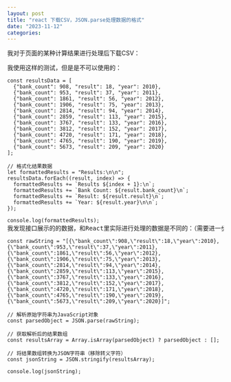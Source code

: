 ```yaml
---
layout: post
title: "react 下载CSV，JSON.parse处理数据的格式"
date: "2023-11-12"
categories: 
---
```

<p>我对于页面的某种计算结果进行处理后下载CSV：</p>

<p>我使用这样的测试，但是是不可以使用的：</p>

<pre>
<code>const resultsData = [
  {&quot;bank_count&quot;: 908, &quot;result&quot;: 18, &quot;year&quot;: 2010},
  {&quot;bank_count&quot;: 953, &quot;result&quot;: 37, &quot;year&quot;: 2011},
  {&quot;bank_count&quot;: 1861, &quot;result&quot;: 56, &quot;year&quot;: 2012},
  {&quot;bank_count&quot;: 1906, &quot;result&quot;: 75, &quot;year&quot;: 2013},
  {&quot;bank_count&quot;: 2814, &quot;result&quot;: 94, &quot;year&quot;: 2014},
  {&quot;bank_count&quot;: 2859, &quot;result&quot;: 113, &quot;year&quot;: 2015},
  {&quot;bank_count&quot;: 3767, &quot;result&quot;: 133, &quot;year&quot;: 2016},
  {&quot;bank_count&quot;: 3812, &quot;result&quot;: 152, &quot;year&quot;: 2017},
  {&quot;bank_count&quot;: 4720, &quot;result&quot;: 171, &quot;year&quot;: 2018},
  {&quot;bank_count&quot;: 4765, &quot;result&quot;: 190, &quot;year&quot;: 2019},
  {&quot;bank_count&quot;: 5673, &quot;result&quot;: 209, &quot;year&quot;: 2020}
];

// 格式化结果数据
let formattedResults = &quot;Results:\n\n&quot;;
resultsData.forEach((result, index) =&gt; {
  formattedResults += `Results ${index + 1}:\n`;
  formattedResults += `Bank Count: ${result.bank_count}\n`;
  formattedResults += `Result: ${result.result}\n`;
  formattedResults += `Year: ${result.year}\n\n`;
});

console.log(formattedResults);
</code>我发现接口展示的的数据，和React里实际进行处理的数据是不同的：（需要进一步处理）
</pre>

<pre>
<code>const rawString = &quot;[{\&quot;bank_count\&quot;:908,\&quot;result\&quot;:18,\&quot;year\&quot;:2010},{\&quot;bank_count\&quot;:953,\&quot;result\&quot;:37,\&quot;year\&quot;:2011},{\&quot;bank_count\&quot;:1861,\&quot;result\&quot;:56,\&quot;year\&quot;:2012},{\&quot;bank_count\&quot;:1906,\&quot;result\&quot;:75,\&quot;year\&quot;:2013},{\&quot;bank_count\&quot;:2814,\&quot;result\&quot;:94,\&quot;year\&quot;:2014},{\&quot;bank_count\&quot;:2859,\&quot;result\&quot;:113,\&quot;year\&quot;:2015},{\&quot;bank_count\&quot;:3767,\&quot;result\&quot;:133,\&quot;year\&quot;:2016},{\&quot;bank_count\&quot;:3812,\&quot;result\&quot;:152,\&quot;year\&quot;:2017},{\&quot;bank_count\&quot;:4720,\&quot;result\&quot;:171,\&quot;year\&quot;:2018},{\&quot;bank_count\&quot;:4765,\&quot;result\&quot;:190,\&quot;year\&quot;:2019},{\&quot;bank_count\&quot;:5673,\&quot;result\&quot;:209,\&quot;year\&quot;:2020}]&quot;;

// 解析原始字符串为JavaScript对象
const parsedObject = JSON.parse(rawString);

// 获取解析后的结果数组
const resultsArray = Array.isArray(parsedObject) ? parsedObject : [];

// 将结果数组转换为JSON字符串（移除转义字符）
const jsonString = JSON.stringify(resultsArray);

console.log(jsonString);
</code>
</pre>

<p>&nbsp;</p>

